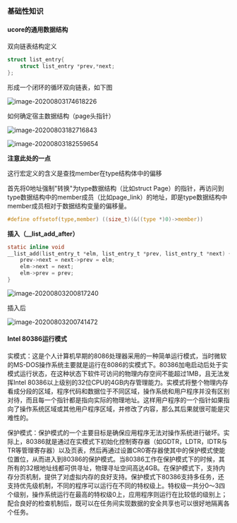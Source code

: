 ### 基础性知识

#### ucore的通用数据结构

双向链表结构定义

```c
struct list_entry{
    struct list_entry *prev,*next;
};
```

形成一个闭环的循环双向链表，如下图

![image-20200803174618226](https://gitee.com/zhzzhz/blog_warehouse/raw/master/img/image-20200803174618226.png)

如何确定宿主数据结构（page头指针）

![image-20200803182716843](https://gitee.com/zhzzhz/blog_warehouse/raw/master/img/image-20200803182716843.png)

![image-20200803182559654](https://gitee.com/zhzzhz/blog_warehouse/raw/master/img/image-20200803182559654.png)

**注意此处的一点**

这行宏定义的含义是查找member在type结构体中的偏移

首先将0地址强制"转换"为type数据结构（比如struct Page）的指针，再访问到type数据结构中的member成员（比如page_link）的地址，即是type数据结构中member成员相对于数据结构变量的偏移量。

```c
#define offsetof(type,member) ((size_t)(&((type *)0)->member))
```

**插入（__list_add_after）**

```c
static inline void
__list_add(list_entry_t *elm, list_entry_t *prev, list_entry_t *next) {
    prev->next = next->prev = elm;
    elm->next = next;
    elm->prev = prev;
}
```

![image-20200803200817240](https://gitee.com/zhzzhz/blog_warehouse/raw/master/img/image-20200803200817240.png)

插入后

![image-20200803200741472](https://gitee.com/zhzzhz/blog_warehouse/raw/master/img/image-20200803200741472.png)

#### Intel 80386运行模式

实模式：这是个人计算机早期的8086处理器采用的一种简单运行模式，当时微软的MS-DOS操作系统主要就是运行在8086的实模式下。80386加电启动后处于实模式运行状态，在这种状态下软件可访问的物理内存空间不能超过1MB，且无法发挥Intel 80386以上级别的32位CPU的4GB内存管理能力。实模式将整个物理内存看成分段的区域，程序代码和数据位于不同区域，操作系统和用户程序并没有区别对待，而且每一个指针都是指向实际的物理地址。这样用户程序的一个指针如果指向了操作系统区域或其他用户程序区域，并修改了内容，那么其后果就很可能是灾难性的。

保护模式：保护模式的一个主要目标是确保应用程序无法对操作系统进行破坏。实际上，80386就是通过在实模式下初始化控制寄存器（如GDTR，LDTR，IDTR与TR等管理寄存器）以及页表，然后再通过设置CR0寄存器使其中的保护模式使能位置位，从而进入到80386的保护模式。当80386工作在保护模式下的时候，其所有的32根地址线都可供寻址，物理寻址空间高达4GB。在保护模式下，支持内存分页机制，提供了对虚拟内存的良好支持。保护模式下80386支持多任务，还支持优先级机制，不同的程序可以运行在不同的特权级上。特权级一共分0～3四个级别，操作系统运行在最高的特权级0上，应用程序则运行在比较低的级别上；配合良好的检查机制后，既可以在任务间实现数据的安全共享也可以很好地隔离各个任务。